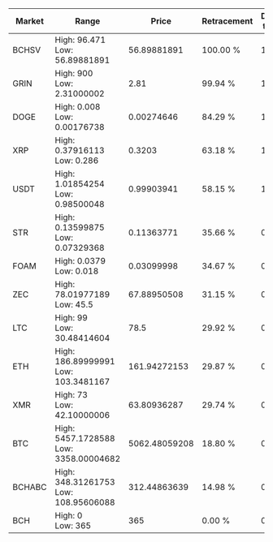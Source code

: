 | Market | Range | Price| Retracement | Doubles to 50% |
| --- | --- | --- | --- | --- |
| BCHSV | High: 96.471<br />Low: 56.89881891 | 56.89881891 | 100.00 % | 1.35 |
| GRIN | High: 900<br />Low: 2.31000002 | 2.81 | 99.94 % | 160.55 |
| DOGE | High: 0.008<br />Low: 0.00176738 | 0.00274646 | 84.29 % | 1.78 |
| XRP | High: 0.37916113<br />Low: 0.286 | 0.3203 | 63.18 % | 1.04 |
| USDT | High: 1.01854254<br />Low: 0.98500048 | 0.99903941 | 58.15 % | 1.00 |
| STR | High: 0.13599875<br />Low: 0.07329368 | 0.11363771 | 35.66 % | 0.00 |
| FOAM | High: 0.0379<br />Low: 0.018 | 0.03099998 | 34.67 % | 0.00 |
| ZEC | High: 78.01977189<br />Low: 45.5 | 67.88950508 | 31.15 % | 0.00 |
| LTC | High: 99<br />Low: 30.48414604 | 78.5 | 29.92 % | 0.00 |
| ETH | High: 186.89999991<br />Low: 103.3481167 | 161.94272153 | 29.87 % | 0.00 |
| XMR | High: 73<br />Low: 42.10000006 | 63.80936287 | 29.74 % | 0.00 |
| BTC | High: 5457.1728588<br />Low: 3358.00004682 | 5062.48059208 | 18.80 % | 0.00 |
| BCHABC | High: 348.31261753<br />Low: 108.95606088 | 312.44863639 | 14.98 % | 0.00 |
| BCH | High: 0<br />Low: 365 | 365 | 0.00 % | 0.00 |
